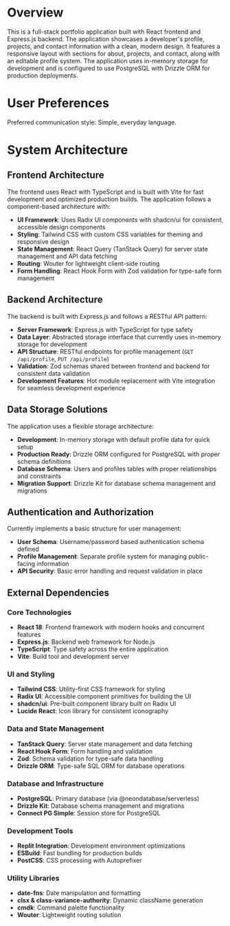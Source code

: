 # Overview

This is a full-stack portfolio application built with React frontend and Express.js backend. The application showcases a developer's profile, projects, and contact information with a clean, modern design. It features a responsive layout with sections for about, projects, and contact, along with an editable profile system. The application uses in-memory storage for development and is configured to use PostgreSQL with Drizzle ORM for production deployments.

# User Preferences

Preferred communication style: Simple, everyday language.

# System Architecture

## Frontend Architecture
The frontend uses React with TypeScript and is built with Vite for fast development and optimized production builds. The application follows a component-based architecture with:

- **UI Framework**: Uses Radix UI components with shadcn/ui for consistent, accessible design components
- **Styling**: Tailwind CSS with custom CSS variables for theming and responsive design
- **State Management**: React Query (TanStack Query) for server state management and API data fetching
- **Routing**: Wouter for lightweight client-side routing
- **Form Handling**: React Hook Form with Zod validation for type-safe form management

## Backend Architecture
The backend is built with Express.js and follows a RESTful API pattern:

- **Server Framework**: Express.js with TypeScript for type safety
- **Data Layer**: Abstracted storage interface that currently uses in-memory storage for development
- **API Structure**: RESTful endpoints for profile management (`GET /api/profile`, `PUT /api/profile`)
- **Validation**: Zod schemas shared between frontend and backend for consistent data validation
- **Development Features**: Hot module replacement with Vite integration for seamless development experience

## Data Storage Solutions
The application uses a flexible storage architecture:

- **Development**: In-memory storage with default profile data for quick setup
- **Production Ready**: Drizzle ORM configured for PostgreSQL with proper schema definitions
- **Database Schema**: Users and profiles tables with proper relationships and constraints
- **Migration Support**: Drizzle Kit for database schema management and migrations

## Authentication and Authorization
Currently implements a basic structure for user management:

- **User Schema**: Username/password based authentication schema defined
- **Profile Management**: Separate profile system for managing public-facing information
- **API Security**: Basic error handling and request validation in place

## External Dependencies

### Core Technologies
- **React 18**: Frontend framework with modern hooks and concurrent features
- **Express.js**: Backend web framework for Node.js
- **TypeScript**: Type safety across the entire application
- **Vite**: Build tool and development server

### UI and Styling
- **Tailwind CSS**: Utility-first CSS framework for styling
- **Radix UI**: Accessible component primitives for building the UI
- **shadcn/ui**: Pre-built component library built on Radix UI
- **Lucide React**: Icon library for consistent iconography

### Data and State Management
- **TanStack Query**: Server state management and data fetching
- **React Hook Form**: Form handling and validation
- **Zod**: Schema validation for type-safe data handling
- **Drizzle ORM**: Type-safe SQL ORM for database operations

### Database and Infrastructure
- **PostgreSQL**: Primary database (via @neondatabase/serverless)
- **Drizzle Kit**: Database schema management and migrations
- **Connect PG Simple**: Session store for PostgreSQL

### Development Tools
- **Replit Integration**: Development environment optimizations
- **ESBuild**: Fast bundling for production builds
- **PostCSS**: CSS processing with Autoprefixer

### Utility Libraries
- **date-fns**: Date manipulation and formatting
- **clsx & class-variance-authority**: Dynamic className generation
- **cmdk**: Command palette functionality
- **Wouter**: Lightweight routing solution